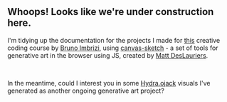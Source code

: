 <div align="center">
  <img src="https://media.giphy.com/media/Pm4IA0XrTWwE2DaTMI/giphy.gif" alt="">
</div>
<br>
<br>

## Whoops! Looks like we're under construction here.

I'm tidying up the documentation for the projects I made for [this](https://www.domestika.org/en/courses/2729-creative-coding-making-visuals-with-javascript) creative coding course by [Bruno Imbrizi](https://github.com/brunoimbrizi), using [canvas-sketch](https://github.com/mattdesl/canvas-sketch) - a set of tools for generative art in the browser using JS, created by [Matt DesLauriers](https://github.com/mattdesl).

<br>

In the meantime, could I interest you in some [Hydra.ojack](https://github.com/ojack/hydra-sync) visuals I've generated as another ongoing generative art project?
<br>
<br>

<div align="center">
  <img src="public/assets/hydra-demo-2.gif" alt="">
</div>
<br>

<div align="center">
  <img src="public/assets/hydra-demo-3.gif" alt="">
</div>
<br>

<div align="center">
  <img src="public/assets/hydra-demo-1.gif" alt="">
</div>
<br>
